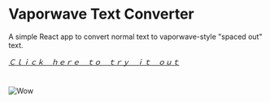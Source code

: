 # Vaporwave Text Converter
A simple React app to convert normal text to vaporwave-style "spaced out" text.

[*Ｃｌｉｃｋ　ｈｅｒｅ　ｔｏ　ｔｒｙ　ｉｔ　ｏｕｔ*](https://vaportext.surge.sh)

#

![Wow](https://i.imgur.com/vViJhAZ.jpg)

